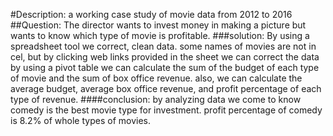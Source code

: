 #Description: a working case study of movie data from 2012 to 2016
##Question: The director wants to invest money in making a picture but wants to know which type of movie is profitable.
###solution:  By using a  spreadsheet tool we correct, clean data.
some names of movies are not in cel, but by clicking web links provided in the sheet we can correct the data
by using a pivot table we can calculate the sum of the budget of each type of movie and the sum of box office revenue.
also, we can calculate the average budget, average box office revenue, and profit percentage of each type of revenue.
####conclusion: by analyzing data we come to know comedy is the best movie type for investment. profit percentage of comedy is 8.2% of whole types of movies.







